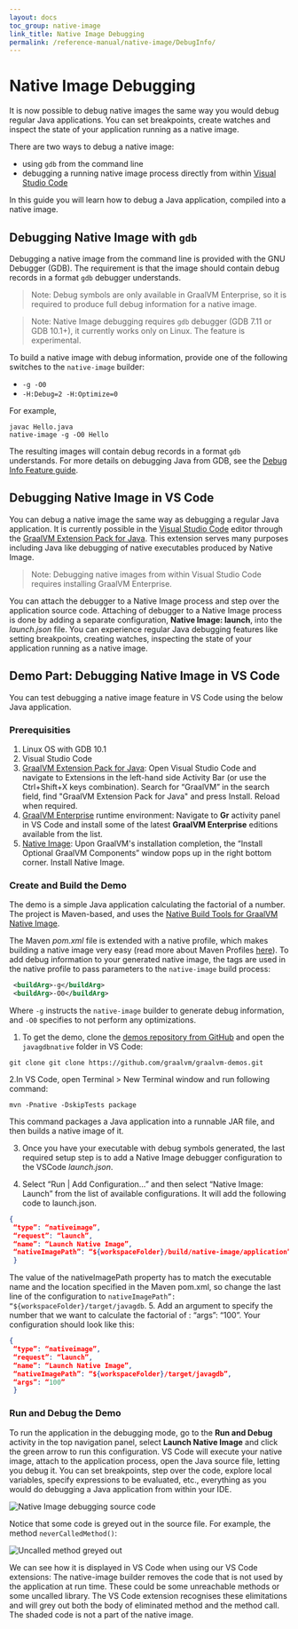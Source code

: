 ```yaml
---
layout: docs
toc_group: native-image
link_title: Native Image Debugging
permalink: /reference-manual/native-image/DebugInfo/
---
```


# Native Image Debugging

It is now possible to debug native images the same way you would debug regular Java applications.
You can set breakpoints, create watches and inspect the state of your application running as a native image.

There are two ways to debug a native image:
  * using `gdb` from the command line
  * debugging a running native image process directly from within [Visual Studio Code](../../tools/vscode/graalvm/README.md)

In this guide you will learn how to debug a Java application, compiled into a native image.

## Debugging Native Image with `gdb`

Debugging a native image from the command line is provided with the GNU Debugger (GDB).
The requirement is that the image should contain debug records in a format `gdb` debugger understands.

> Note: Debug symbols are only available in GraalVM Enterprise, so it is required to produce full debug information for a native image.

> Note: Native Image debugging requires `gdb` debugger (GDB 7.11 or GDB 10.1+), it currently works only on Linux. The feature is experimental.

To build a native image with debug information, provide one of the following switches to the `native-image` builder:
- `-g -O0`
- `-H:Debug=2 -H:Optimize=0`

For example,
```shell
javac Hello.java
native-image -g -O0 Hello
```
The resulting images will contain debug records in a format `gdb` understands.
For more details on debugging Java from GDB, see the [Debug Info Feature guide](DebugInfo.md).

## Debugging Native Image in VS Code

You can debug a native image the same way as debugging a regular Java application.
It is currently possible in the [Visual Studio Code](https://code.visualstudio.com/) editor through the [GraalVM Extension Pack for Java](https://marketplace.visualstudio.com/items?itemName=oracle-labs-graalvm.graalvm-pack).
This extension serves many purposes including Java like debugging of native executables produced by Native Image.

> Note: Debugging native images from within Visual Studio Code requires installing GraalVM Enterprise.

You can attach the debugger to a Native Image process and step over the application source code.
Attaching of debugger to a Native Image process is done by adding a separate configuration, **Native Image: launch**, into the _launch.json_ file.
You can experience regular Java debugging features like setting breakpoints, creating watches, inspecting the state of your application running as a native image.

## Demo Part: Debugging Native Image in VS Code

You can test debugging a native image feature in VS Code using the below Java application.

### Prerequisities
1. Linux OS with GDB 10.1
2. Visual Studio Code
3. [GraalVM Extension Pack for Java](https://marketplace.visualstudio.com/items?itemName=oracle-labs-graalvm.graalvm-pack): Open Visual Studio Code and navigate to Extensions in the left-hand side Activity Bar (or use the Ctrl+Shift+X keys combination). Search for “GraalVM” in the search field, find "GraalVM Extension Pack for Java" and press Install. Reload when required.
4. [GraalVM Enterprise](https://www.graalvm.org/downloads) runtime environment: Navigate to **Gr** activity panel in VS Code and install some of the latest **GraalVM Enterprise** editions available from the list.
5. [Native Image](https://www.graalvm.org/reference-manual/native-image/): Upon GraalVM's installation completion, the “Install Optional GraalVM Components” window pops up in the right bottom corner. Install Native Image.

### Create and Build the Demo

The demo is a simple Java application calculating the factorial of a number.
The project is Maven-based, and uses the [Native Build Tools for GraalVM Native Image](https://graalvm.github.io/native-build-tools/latest/index.html).

The Maven _pom.xml_ file is extended with a native profile, which makes building a native image very easy (read more about Maven Profiles [here](https://maven.apache.org/guides/introduction/introduction-to-profiles.html)).
To add debug information to your generated native image, the <buildArg> tags are used in the native profile to pass parameters to the `native-image` build process:

```xml
 <buildArg>-g</buildArg>
 <buildArg>-O0</buildArg>
```
Where `-g` instructs the `native-image` builder to generate debug information, and `-O0` specifies to not perform any optimizations.

1. To get the demo, clone the [demos repository from GitHub](https://github.com/graalvm/graalvm-demos) and open the `javagdbnative` folder in VS Code:

```
git clone git clone https://github.com/graalvm/graalvm-demos.git
```

2.In VS Code, open Terminal > New Terminal window and run following command:

  ```shell
  mvn -Pnative -DskipTests package
  ```
  This command packages a Java application into a runnable JAR file, and then builds a native image of it.

3. Once you have your executable with debug symbols generated, the last required setup step is to add a Native Image debugger configuration to the VSCode _launch.json_.

4. Select “Run | Add Configuration…” and then select “Native Image: Launch” from the list of available configurations. It will add the following code to launch.json.

  ```json
  {
   “type”: “nativeimage”,
   “request”: “launch”,
   “name”: “Launch Native Image”,
   “nativeImagePath”: “${workspaceFolder}/build/native-image/application”
   }
   ```
   The value of the nativeImagePath property has to match the executable name and the location specified in the Maven pom.xml, so change the last line of the configuration to `nativeImagePath”: “${workspaceFolder}/target/javagdb`.
5. Add an argument to specify the number that we want to calculate the factorial of : “args”: “100”. Your configuration should look like this:
  ```json
  {
   “type”: “nativeimage”,
   “request”: “launch”,
   “name”: “Launch Native Image”,
   “nativeImagePath”: “${workspaceFolder}/target/javagdb”,
   “args”: “100”
   }
   ```

### Run and Debug the Demo

To run the application in the debugging mode, go to the **Run and Debug** activity in the top navigation panel, select **Launch Native Image** and click the green arrow to run this configuration.
VS Code will execute your native image, attach to the application process, open the Java source file, letting you debug it.
You can set breakpoints, step over the code, explore local variables, specify expressions to be evaluated, etc., everything as you would do debugging a Java application from within your IDE.

![Native Image debugging source code](images/debugging_ni_vscode.png)

Notice that some code is greyed out in the source file. For example, the method `neverCalledMethod()`:

![Uncalled method greyed out](images/uncalled_method.png)

We can see how it is displayed in VS Code when using our VS Code extensions:
The native-image builder removes the code that is not used by the application at run time.
These could be some unreachable methods or some uncalled library.
The VS Code extension recognises these elimitations and will grey out both the body of eliminated method and the method call.
The shaded code is not a part of the native image.
